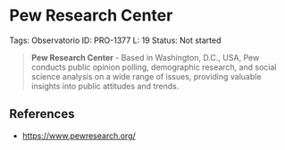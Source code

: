 # Pew Research Center

Tags: Observatorio
ID: PRO-1377
L: 19
Status: Not started

> **Pew Research Center** - Based in Washington, D.C., USA, Pew conducts public opinion polling, demographic research, and social science analysis on a wide range of issues, providing valuable insights into public attitudes and trends.
> 

## References

- https://www.pewresearch.org/